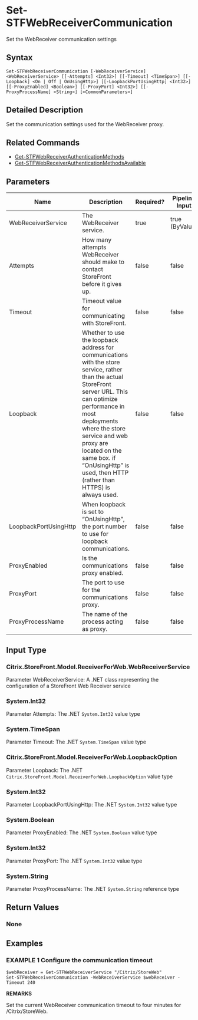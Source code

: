 ﻿# Set-STFWebReceiverCommunication

Set the WebReceiver communication settings

## Syntax

```
Set-STFWebReceiverCommunication [-WebReceiverService] <WebReceiverService> [[-Attempts] <Int32>] [[-Timeout] <TimeSpan>] [[-Loopback] <On | Off | OnUsingHttp>] [[-LoopbackPortUsingHttp] <Int32>] [[-ProxyEnabled] <Boolean>] [[-ProxyPort] <Int32>] [[-ProxyProcessName] <String>] [<CommonParameters>]
```

## Detailed Description

Set the communication settings used for the WebReceiver proxy.

## Related Commands

* [Get-STFWebReceiverAuthenticationMethods](./Get-STFWebReceiverAuthenticationMethods)
* [Get-STFWebReceiverAuthenticationMethodsAvailable](./Get-STFWebReceiverAuthenticationMethodsAvailable)

## Parameters

| Name   | Description | Required? | Pipeline Input | Default Value |
| --- | --- | --- | --- | --- |
|WebReceiverService|The WebReceiver service.|true|true (ByValue)| |
|Attempts|How many attempts WebReceiver should make to contact StoreFront before it gives up.|false|false| |
|Timeout|Timeout value for communicating with StoreFront.|false|false| |
|Loopback|Whether to use the loopback address for communications with the store service, rather than the actual StoreFront server URL. This can optimize performance in most deployments where the store service and web proxy are located on the same box. if “OnUsingHttp” is used, then HTTP (rather than HTTPS) is always used.|false|false| |
|LoopbackPortUsingHttp|When loopback is set to “OnUsingHttp”, the port number to use for loopback communications.|false|false| |
|ProxyEnabled|Is the communications proxy enabled.|false|false| |
|ProxyPort|The port to use for the communications proxy.|false|false| |
|ProxyProcessName|The name of the process acting as proxy.|false|false| |

## Input Type

### Citrix.StoreFront.Model.ReceiverForWeb.WebReceiverService

Parameter WebReceiverService: A .NET class representing the configuration of a StoreFront Web Receiver service

### System.Int32

Parameter Attempts: The .NET `System.Int32` value type

### System.TimeSpan

Parameter Timeout: The .NET `System.TimeSpan` value type

### Citrix.StoreFront.Model.ReceiverForWeb.LoopbackOption

Parameter Loopback: The .NET `Citrix.StoreFront.Model.ReceiverForWeb.LoopbackOption` value type

### System.Int32

Parameter LoopbackPortUsingHttp: The .NET `System.Int32` value type

### System.Boolean

Parameter ProxyEnabled: The .NET `System.Boolean` value type

### System.Int32

Parameter ProxyPort: The .NET `System.Int32` value type

### System.String

Parameter ProxyProcessName: The .NET `System.String` reference type

## Return Values

### None

## Examples

### EXAMPLE 1 Configure the communication timeout

```
$webReceiver = Get-STFWebReceiverService "/Citrix/StoreWeb"
Set-STFWebReceiverCommunication -WebReceiverService $webReceiver -Timeout 240
```

**REMARKS**

Set the current WebReceiver communication timeout to four minutes for /Citrix/StoreWeb.
